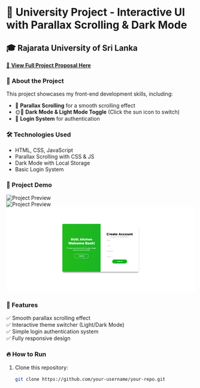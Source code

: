 # 🚀 University Project - Interactive UI with Parallax Scrolling & Dark Mode  

## 🎓 Rajarata University of Sri Lanka  
[📄 **View Full Project Proposal Here**](link-to-your-proposal.pdf) 
### 📌 About the Project  
This project showcases my front-end development skills, including:  
- 🌄 **Parallax Scrolling** for a smooth scrolling effect  
- 🌞🌙 **Dark Mode & Light Mode Toggle** (Click the sun icon to switch)  
- 🔑 **Login System** for authentication  

### 🛠️ Technologies Used  
- HTML, CSS, JavaScript  
- Parallax Scrolling with CSS & JS  
- Dark Mode with Local Storage  
- Basic Login System  

### 🎥 Project Demo  
![Project Preview](1.gif)  
![Project Preview](2.gif)  
![Project Preview](3.gif) 

### 🚀 Features  
✅ Smooth parallax scrolling effect  
✅ Interactive theme switcher (Light/Dark Mode)  
✅ Simple login authentication system  
✅ Fully responsive design  

### 🔥 How to Run  
1. Clone this repository:  
   ```bash
   git clone https://github.com/your-username/your-repo.git
